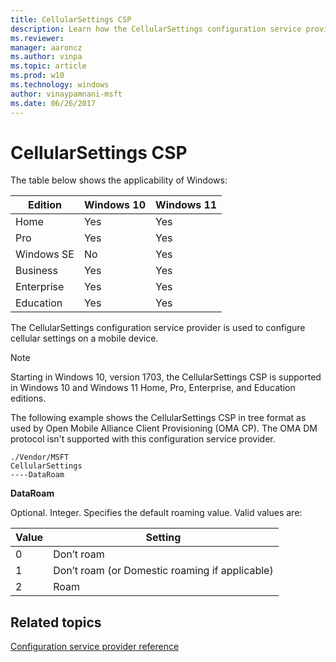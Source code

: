 ```yaml
---
title: CellularSettings CSP
description: Learn how the CellularSettings configuration service provider is used to configure cellular settings on a mobile device.
ms.reviewer:
manager: aaroncz
ms.author: vinpa
ms.topic: article
ms.prod: w10
ms.technology: windows
author: vinaypamnani-msft
ms.date: 06/26/2017
---
```


# CellularSettings CSP

The table below shows the applicability of Windows:

|Edition|Windows 10|Windows 11|
|--- |--- |--- |
|Home|Yes|Yes|
|Pro|Yes|Yes|
|Windows SE|No|Yes|
|Business|Yes|Yes|
|Enterprise|Yes|Yes|
|Education|Yes|Yes|

The CellularSettings configuration service provider is used to configure cellular settings on a mobile device.

> [!Note]
> Starting in Windows 10, version 1703, the CellularSettings CSP is supported in Windows 10 and Windows 11 Home, Pro, Enterprise, and Education editions.

The following example shows the CellularSettings CSP in tree format as used by Open Mobile Alliance Client Provisioning (OMA CP). The OMA DM protocol isn't supported with this configuration service provider.

```console
./Vendor/MSFT
CellularSettings
----DataRoam
```

<a href="" id="dataroam"></a>**DataRoam**
<p> Optional. Integer. Specifies the default roaming value. Valid values are:</p>

|Value|Setting|
|--- |--- |
|0|Don’t roam|
|1|Don’t roam (or Domestic roaming if applicable)|
|2|Roam|

## Related topics

[Configuration service provider reference](configuration-service-provider-reference.md)
